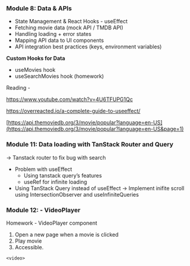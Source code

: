 

### **Module 8: Data & APIs**

- State Management & React Hooks - useEffect
- Fetching movie data (mock API / TMDB API)
- Handling loading + error states
- Mapping API data to UI components
- API integration best practices (keys, environment variables)

**Custom Hooks for Data**

- useMovies hook
- useSearchMovies hook (homework)

Reading - 

https://www.youtube.com/watch?v=4U6TFUPG1Qc

https://overreacted.io/a-complete-guide-to-useeffect/

[https://api.themoviedb.org/3/movie/popular?language=en-US](https://api.themoviedb.org/3/movie/popular?language=en-US&page=1)


### Module 11: Data loading with TanStack Router and Query

→ Tanstack router to fix bug with search

- Problem with useEffect
    - Using tanstack query’s features
    - useRef for infinite loading
- Using TanStack Query instead of useEffect
→ Implement inifite scroll using IntersectionObserver and useInfiniteQueries


### Module 12: - VideoPlayer

Homework - VideoPlayer component

1. Open a new page when a movie is clicked
2. Play movie 
3. Accessible.

`<video>`

